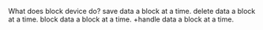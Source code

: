 What does block device do? 
save data a block at a time. 
delete data a block at a time. 
block data a block at a time. 
+handle data a block at a time.
